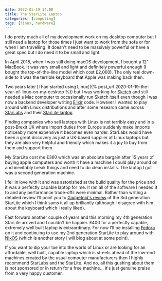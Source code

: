 ```yaml
---
date: 2022-05-19 14:00
title: The StarLite Laptop
categories: [computing]
tags: [linux, hardware]
---
```


I do pretty much all of my development work on my desktop computer but I still need a laptop for those times I just want to work from the sofa or for when I am travelling. It doesn't need to be massively powerful or have a great spec but I do need it to be small and light.

In April 2018, when I was still doing macOS development, I bought a 12" MacBook. It was very small and light and definitely powerful enough (I bought the top-of-the-line model which cost £2,000). The only real down-side to it was the terrible keyboard that Apple was making back then.

Two years later [I had started using Linux]({% post_url 2020-01-19-the-year-of-linux-on-my-desktop %}) but I was working for [Sketch](https://www.sketch.com/) and still needed a Mac computer to occasionally run Sketch itself even though I was now a backend developer writing [Elixir](https://elixir-lang.org/) code. However I wanted to play around with Linux distributions and after some research came across [StarLabs](https://starlabs.systems) and their [StarLite laptop](https://starlabs.systems/pages/starlite).

Finding companies who sell laptops with Linux is not terribly easy and in a post-Brexit UK where import duties from Europe suddenly make imports noticeably more expensive it becomes even harder. StarLabs would have been a great discovery as just a UK-based supplier of Linux laptops but they are also very helpful and friendly which makes it a joy to buy from them and support them.

My StarLite cost me £360 which was an absolute bargain after 15 years of buying apple computers and worth it have a machine I could play around on and inevitably break things and need to do clean installs. The laptop I got was a second generation machine.

I fell in love with it and was astonished at the build quality for the price and it was a perfectly capable laptop for me. It ran all of the software I needed it to and any performance trade-offs were minimal. Rather than writing a detailed review I'll point you to [Gadgetoid's review](https://www.gadgetoid.com/2020/12/23/star-labs-lite-mkiii-reviewed/) of the 3rd generation StarLite which I think sums it all up brilliantly (although I disagree with him about the keyboard which I really liked).

Fast forward another couple of years and this morning my 4th generation StarLite arrived and I couldn't be happier. £400 for a perfectly capable, extremely well built laptop is extraordinary. For now I'll be installing [Fedora](https://getfedora.org/) on it and continuing to use my 2nd generation StarLite to play around with [NixOS](https://nixos.org/) (which is another story I will blog about at some point).

If you want to dip your toe into the world of Linux or are looking for an affordable, well built, capable laptop which is streets ahead of the low-end machines created by the usual computer manufacturers then I highly recommend StarLabs and the StarLite. And no, all this gushing about them is not sponsored or in return for a free machine... it's just genuine praise from a very happy customer.
